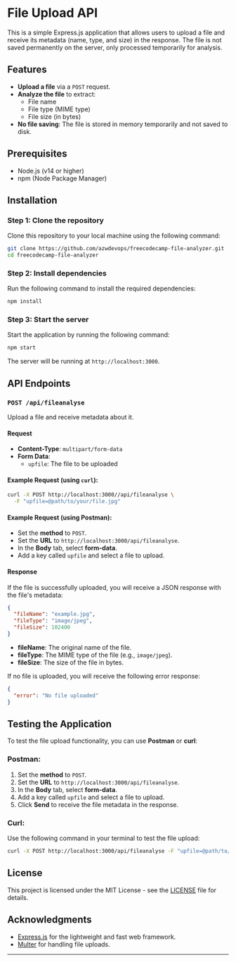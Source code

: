 # File Upload API

This is a simple Express.js application that allows users to upload a file and receive its metadata (name, type, and size) in the response. The file is not saved permanently on the server, only processed temporarily for analysis.

## Features

- **Upload a file** via a `POST` request.
- **Analyze the file** to extract:
  - File name
  - File type (MIME type)
  - File size (in bytes)
- **No file saving**: The file is stored in memory temporarily and not saved to disk.

## Prerequisites

- Node.js (v14 or higher)
- npm (Node Package Manager)

## Installation

### Step 1: Clone the repository

Clone this repository to your local machine using the following command:

```bash
git clone https://github.com/azwdevops/freecodecamp-file-analyzer.git
cd freecodecamp-file-analyzer
```

### Step 2: Install dependencies

Run the following command to install the required dependencies:

```bash
npm install
```

### Step 3: Start the server

Start the application by running the following command:

```bash
npm start
```

The server will be running at `http://localhost:3000`.

## API Endpoints

### `POST /api/fileanalyse`

Upload a file and receive metadata about it.

#### Request

- **Content-Type**: `multipart/form-data`
- **Form Data**:
  - `upfile`: The file to be uploaded

#### Example Request (using `curl`):

```bash
curl -X POST http://localhost:3000//api/fileanalyse \
  -F "upfile=@path/to/your/file.jpg"
```

#### Example Request (using Postman):

- Set the **method** to `POST`.
- Set the **URL** to `http://localhost:3000/api/fileanalyse`.
- In the **Body** tab, select **form-data**.
- Add a key called `upfile` and select a file to upload.

#### Response

If the file is successfully uploaded, you will receive a JSON response with the file's metadata:

```json
{
  "fileName": "example.jpg",
  "fileType": "image/jpeg",
  "fileSize": 102400
}
```

- **fileName**: The original name of the file.
- **fileType**: The MIME type of the file (e.g., `image/jpeg`).
- **fileSize**: The size of the file in bytes.

If no file is uploaded, you will receive the following error response:

```json
{
  "error": "No file uploaded"
}
```

## Testing the Application

To test the file upload functionality, you can use **Postman** or **curl**:

### Postman:

1. Set the **method** to `POST`.
2. Set the **URL** to `http://localhost:3000/api/fileanalyse`.
3. In the **Body** tab, select **form-data**.
4. Add a key called `upfile` and select a file to upload.
5. Click **Send** to receive the file metadata in the response.

### Curl:

Use the following command in your terminal to test the file upload:

```bash
curl -X POST http://localhost:3000/api/fileanalyse -F "upfile=@path/to/your/file.jpg"
```

## License

This project is licensed under the MIT License - see the [LICENSE](LICENSE) file for details.

## Acknowledgments

- [Express.js](https://expressjs.com/) for the lightweight and fast web framework.
- [Multer](https://www.npmjs.com/package/multer) for handling file uploads.

---
